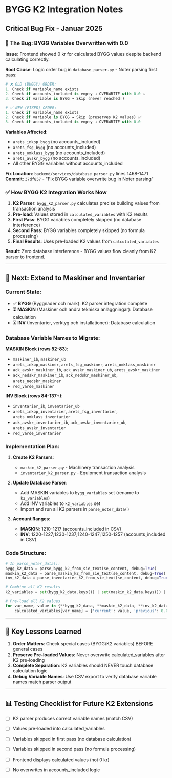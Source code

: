 # BYGG K2 Integration Notes

## Critical Bug Fix - Januar 2025

### 🐛 **The Bug: BYGG Variables Overwritten with 0.0**

**Issue**: Frontend showed 0 kr for calculated BYGG values despite backend calculating correctly.

**Root Cause**: Logic order bug in `database_parser.py` - Noter parsing first pass:

```python
# ❌ OLD (BUGGY) ORDER:
1. Check if variable_name exists
2. Check if accounts_included is empty → OVERWRITE with 0.0 ⚠️
3. Check if variable is BYGG → Skip (never reached!)

# ✅ NEW (FIXED) ORDER:  
1. Check if variable_name exists
2. Check if variable is BYGG → Skip (preserves K2 values) ✅
3. Check if accounts_included is empty → OVERWRITE with 0.0
```

**Variables Affected**:
- `arets_inkop_bygg` (no accounts_included)
- `arets_fsg_bygg` (no accounts_included) 
- `arets_omklass_bygg` (no accounts_included)
- `arets_avskr_bygg` (no accounts_included)
- All other BYGG variables without accounts_included

**Fix Location**: `backend/services/database_parser.py` lines 1468-1471
**Commit**: `37df857` - "Fix BYGG variable overwrite bug in Noter parsing"

### ✅ **How BYGG K2 Integration Works Now**

1. **K2 Parser**: `bygg_k2_parser.py` calculates precise building values from transaction analysis
2. **Pre-load**: Values stored in `calculated_variables` with K2 results
3. **First Pass**: BYGG variables completely skipped (no database interference)
4. **Second Pass**: BYGG variables completely skipped (no formula processing)
5. **Final Results**: Uses pre-loaded K2 values from `calculated_variables`

**Result**: Zero database interference - BYGG values flow cleanly from K2 parser to frontend.

---

## 🔄 **Next: Extend to Maskiner and Inventarier**

### **Current State**:
- ✅ **BYGG** (Byggnader och mark): K2 parser integration complete
- ⏳ **MASKIN** (Maskiner och andra tekniska anläggningar): Database calculation
- ⏳ **INV** (Inventarier, verktyg och installationer): Database calculation

### **Database Variable Names to Migrate**:

**MASKIN Block (rows 52-83)**:
- `maskiner_ib`, `maskiner_ub` 
- `arets_inkop_maskiner`, `arets_fsg_maskiner`, `arets_omklass_maskiner`
- `ack_avskr_maskiner_ib`, `ack_avskr_maskiner_ub`, `arets_avskr_maskiner`
- `ack_nedskr_maskiner_ib`, `ack_nedskr_maskiner_ub`, `arets_nedskr_maskiner`
- `red_varde_maskiner`

**INV Block (rows 84-137+)**:
- `inventarier_ib`, `inventarier_ub`
- `arets_inkop_inventarier`, `arets_fsg_inventarier`, `arets_omklass_inventarier` 
- `ack_avskr_inventarier_ib`, `ack_avskr_inventarier_ub`, `arets_avskr_inventarier`
- `red_varde_inventarier`

### **Implementation Plan**:

1. **Create K2 Parsers**:
   - `maskin_k2_parser.py` - Machinery transaction analysis
   - `inventarier_k2_parser.py` - Equipment transaction analysis

2. **Update Database Parser**:
   - Add MASKIN variables to `bygg_variables` set (rename to `k2_variables`)
   - Add INV variables to `k2_variables` set
   - Import and run all K2 parsers in `parse_noter_data()`

3. **Account Ranges**:
   - **MASKIN**: 1210-1217 (accounts_included in CSV)
   - **INV**: 1220-1227;1230-1237;1240-1247;1250-1257 (accounts_included in CSV)

### **Code Structure**:
```python
# In parse_noter_data():
bygg_k2_data = parse_bygg_k2_from_sie_text(se_content, debug=True)
maskin_k2_data = parse_maskin_k2_from_sie_text(se_content, debug=True)  # NEW
inv_k2_data = parse_inventarier_k2_from_sie_text(se_content, debug=True)  # NEW

# Combine all K2 results
k2_variables = set(bygg_k2_data.keys()) | set(maskin_k2_data.keys()) | set(inv_k2_data.keys())

# Pre-load all K2 values
for var_name, value in {**bygg_k2_data, **maskin_k2_data, **inv_k2_data}.items():
    calculated_variables[var_name] = {'current': value, 'previous': 0.0}
```

---

## 🧠 **Key Lessons Learned**

1. **Order Matters**: Check special cases (BYGG/K2 variables) BEFORE general cases
2. **Preserve Pre-loaded Values**: Never overwrite calculated_variables after K2 pre-loading
3. **Complete Separation**: K2 variables should NEVER touch database calculation logic
4. **Debug Variable Names**: Use CSV export to verify database variable names match parser output

---

## 📊 **Testing Checklist for Future K2 Extensions**

- [ ] K2 parser produces correct variable names (match CSV)
- [ ] Values pre-loaded into calculated_variables 
- [ ] Variables skipped in first pass (no database calculation)
- [ ] Variables skipped in second pass (no formula processing)
- [ ] Frontend displays calculated values (not 0 kr)
- [ ] No overwrites in accounts_included logic

